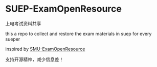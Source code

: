 # SUEP-ExamOpenResource
上电考试资料共享

this a repo to collect and restore the exam materials in suep for every sueper

inspired by [SMU-ExamOpenResource](https://github.com/AusertDream/SMU-ExamOpenResource)

支持开源精神，减少信息差！
